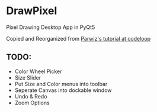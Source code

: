 # DrawPixel
Pixel Drawing Desktop App in PyQt5

Copied and Reorganized from [Parwiz's tutorial at codeloop](https://codeloop.org/python-gui-how-to-create-paint-application-in-pyqt5/)

## TODO:
* Color Wheel Picker
* Size Slider
* Put Size and Color menus into toolbar
* Seperate Canvas into dockable window
* Undo & Redo
* Zoom Options

